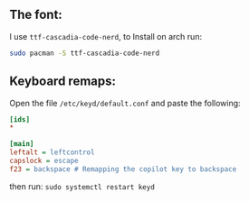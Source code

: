 ## The font:
I use `ttf-cascadia-code-nerd`, to Install on arch run:
```bash
sudo pacman -S ttf-cascadia-code-nerd
```

## Keyboard remaps:
Open the file `/etc/keyd/default.conf` and paste the following:
```ini
[ids]
*

[main]
leftalt = leftcontrol
capslock = escape
f23 = backspace # Remapping the copilot key to backspace
```
then run: `sudo systemctl restart keyd`
